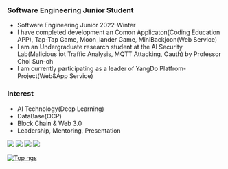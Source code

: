 
### Software Engineering Junior Student
- Software Engineering Junior 2022-Winter
- I have completed development an Comon Applicaton(Coding Education APP), Tap-Tap Game, Moon_lander Game, MiniBackjoon(Web Service)
- I am an Undergraduate research student at the AI Security Lab(Malicious iot Traffic Analysis, MQTT Attacking, Oauth) by Professor Choi Sun-oh
- I am currently participating as a leader of YangDo Platfrom-Project(Web&App Service)

### Interest
- AI Technology(Deep Learning)
- DataBase(OCP)
- Block Chain  & Web 3.0
- Leadership, Mentoring, Presentation
 
<img src="https://img.shields.io/badge/C-1E2B67?style=for-the-badge&logo=C%2B%2B&logoColor=ffffff"/> <img src="https://img.shields.io/badge/JAVA-007396?style=for-the-badge&logo=java&logoColor=white"> <img src="https://img.shields.io/badge/mysql-4479A1?style=for-the-badge&logo=mysql&logoColor=white"> <img src="https://img.shields.io/badge/github-181717?style=for-the-badge&logo=github&logoColor=white">

 
[![Top ngs](https://github-readme-stats.vercel.app/api/top-langs/?username=dongu4749&theme=radical&layout=compact&)](https://github.com/dongu4749/github-readme-stats)  
